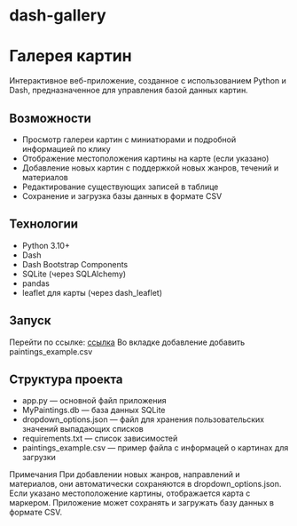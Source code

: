 # dash-gallery

# Галерея картин

Интерактивное веб-приложение, созданное с использованием Python и Dash, предназначенное для управления базой данных картин.

## Возможности

- Просмотр галереи картин с миниатюрами и подробной информацией по клику
- Отображение местоположения картины на карте (если указано)
- Добавление новых картин с поддержкой новых жанров, течений и материалов
- Редактирование существующих записей в таблице
- Сохранение и загрузка базы данных в формате CSV

## Технологии
- Python 3.10+
- Dash
- Dash Bootstrap Components
- SQLite (через SQLAlchemy)
- pandas
- leaflet для карты (через dash_leaflet)
  
## Запуск

Перейти по ссылке: [ссылка](https://dash-gallery.onrender.com)
Во вкладке добавление добавить paintings_example.csv

## Структура проекта

- app.py — основной файл приложения
- MyPaintings.db — база данных SQLite
- dropdown_options.json — файл для хранения пользовательских значений выпадающих списков
- requirements.txt — список зависимостей
- paintings_example.csv — пример файла с информацей о картинах для загрузки

Примечания
При добавлении новых жанров, направлений и материалов, они автоматически сохраняются в dropdown_options.json.
Если указано местоположение картины, отображается карта с маркером.
Приложение может сохранять и загружать базу данных в формате CSV.
